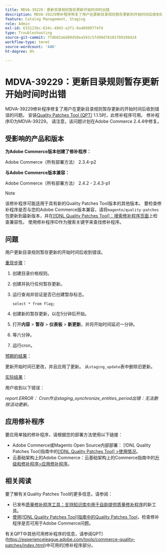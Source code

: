 ```yaml
---
title: MDVA-39229：更新目录规则暂存更新开始时间时出错
description: MDVA-39229修补程序修复了用户在更新目录规则暂存更新的开始时间后收到错误的问题。 安装[Quality Patches Tool (QPT)](https://experienceleague.adobe.com/en/docs/commerce-operations/tools/quality-patches-tool/quality-patches-tool-to-self-serve-quality-patches) 1.1.5后，即可使用此修补程序。 修补程序ID为MDVA-39229。 请注意，该问题计划在Adobe Commerce 2.4.4中修复。
feature: Catalog Management, Staging
role: Admin
exl-id: 633123bc-634c-4943-a2f1-9a48999774f4
type: Troubleshooting
source-git-commit: 7fdb02a6d89d50ea593c5fd99d78101f89198424
workflow-type: tm+mt
source-wordcount: '446'
ht-degree: 0%

---
```


# MDVA-39229：更新目录规则暂存更新开始时间时出错

MDVA-39229修补程序修复了用户在更新目录规则暂存更新的开始时间后收到错误的问题。 安装[Quality Patches Tool (QPT)](https://experienceleague.adobe.com/en/docs/commerce-operations/tools/quality-patches-tool/quality-patches-tool-to-self-serve-quality-patches) 1.1.5时，此修补程序可用。 修补程序ID为MDVA-39229。 请注意，该问题计划在Adobe Commerce 2.4.4中修复。

## 受影响的产品和版本

**为Adobe Commerce版本创建了修补程序：**

Adobe Commerce（所有部署方法） 2.3.4-p2

**与Adobe Commerce版本兼容：**

Adobe Commerce（所有部署方法） 2.4.2 - 2.4.3-p1

>[!NOTE]
>
>该修补程序可能适用于具有新的Quality Patches Tool版本的其他版本。 要检查修补程序是否与您的Adobe Commerce版本兼容，请将`magento/quality-patches`包更新到最新版本，并在[[!DNL Quality Patches Tool]：搜索修补程序页面](https://experienceleague.adobe.com/en/docs/commerce-operations/tools/quality-patches-tool/quality-patches-tool-to-self-serve-quality-patches)上检查兼容性。 使用修补程序ID作为搜索关键字来查找修补程序。

## 问题

用户更新目录规则暂存更新的开始时间后收到错误。

<u>重现步骤</u>：

1. 创建目录价格规则。
1. 创建并执行任何暂存更新。
1. 运行查询并验证是否已创建暂存标志。


   `select * from flag;`


1. 创建新的暂存更新，以在5分钟后开始。
1. 打开&#x200B;**内容** > **暂存** > **仪表板** > **新更新**，并将开始时间延迟一分钟。
1. 等六分钟。
1. 运行cron。

<u>预期的结果</u>：

更新开始时间已更改，并且应用了更新。 从`staging_update`表中删除旧更新。

<u>实际结果</u>：

用户收到以下错误：

*report.ERROR： Cron作业staging_synchronize_entities_period出错：无法删除活动更新。*

## 应用修补程序

要应用单独的修补程序，请根据您的部署方法使用以下链接：

* Adobe Commerce或Magento Open Source内部部署： [!DNL Quality Patches Tool]指南中的[[!DNL Quality Patches Tool] >使用情况](/help/tools/quality-patches-tool/usage.md)。
* 云基础架构上的Adobe Commerce：云基础架构上的Commerce指南中的[升级和修补程序>应用修补程序](https://experienceleague.adobe.com/docs/commerce-cloud-service/user-guide/develop/upgrade/apply-patches.html)。

## 相关阅读

要了解有关Quality Patches Tool的更多信息，请参阅：

* 已发布[质量修补程序工具：支持知识库中用于自助提供质量修补程序](https://experienceleague.adobe.com/en/docs/commerce-operations/tools/quality-patches-tool/quality-patches-tool-to-self-serve-quality-patches)的新工具。
* [使用[!DNL Quality Patches Tool]指南中的Quality Patches Tool](/help/tools/quality-patches-tool/patches-available-in-qpt/check-patch-for-magento-issue-with-magento-quality-patches.md)，检查修补程序是否可用于Adobe Commerce问题。

有关QPT中其他可用修补程序的信息，请参阅QPT](https://experienceleague.adobe.com/tools/commerce-quality-patches/index.html)中可用的[修补程序部分。
